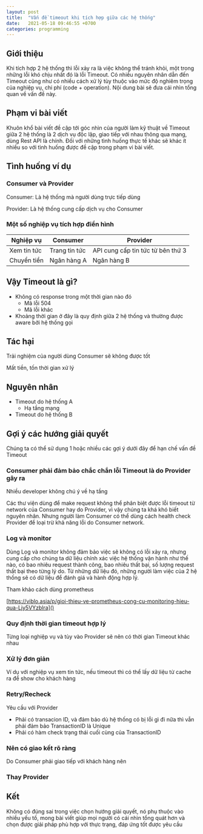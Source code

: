 ```yaml
---
layout: post
title:  "Vấn đề timeout khi tích hợp giữa các hệ thống"
date:   2021-05-18 09:46:55 +0700
categories: programming
---
```

## Giới thiệu

Khi tích hợp 2 hệ thống thì lỗi xảy ra là việc không thể tránh khỏi, một trong những lỗi khó chịu nhất đó là lỗi Timeout. Có nhiều nguyên nhân dẫn đến Timeout cũng như có nhiều cách xử lý tùy thuộc vào mức độ nghiêm trọng của nghiệp vụ, chi phí (code + operation). Nội dung bài sẽ đưa cái nhìn tổng quan về vấn đề này.

## Phạm vi bài viết

Khuôn khổ bài viết đề cập tới góc nhìn của người làm kỹ thuật về Timeout giữa 2 hệ thống là 2 dịch vụ độc lập, giao tiếp với nhau thông qua mạng, dùng Rest API là chính. Đối với những tình huống thực tế khác sẽ khác ít nhiều so với tình huống được đề cập trong phạm vi bài viết.

## Tình huống ví dụ

### Consumer và Provider

Consumer: Là hệ thống mà người dùng trực tiếp dùng

Provider: Là hệ thống cung cấp dịch vụ cho Consumer

### Một số nghiệp vụ tích hợp điển hình

| Nghiệp vụ   | Consumer | Provider                       |
| ------------- | ---------------- | -------------------------------------- |
| Xem tin tức  | Trang tin tức   | API cung cấp tin tức từ bên thứ 3 |
| Chuyển tiền | Ngân hàng A    | Ngân hàng B                          |

## Vậy Timeout là gì?

* Không có response trong một thời gian nào đó
  * Mã lỗi 504
  * Mã lỗi khác
* Khoảng thời gian ở đây là quy định giữa 2 hệ thống và thường được aware bởi hệ thống gọi

## Tác hại

Trải nghiệm của người dùng Consumer sẽ không được tốt

Mất tiền, tốn thời gian xử lý

## Nguyên nhân

* Timeout do hệ thống A
  * Hạ tầng mạng
* Timeout do hệ thống B

## Gợi ý các hướng giải quyết

Chúng ta có thể sử dụng 1 hoặc nhiều các gợi ý dưới đây để hạn chế vấn đề Timeout

### Consumer phải đảm bảo chắc chắn lỗi Timeout là do Provider gây ra

Nhiều developer không chú ý về hạ tầng

Các thư viện dùng để make request không thể phân biệt được lỗi timeout từ network của Consumer hay do Provider, vì vậy chúng ta khá khó biết nguyên nhân. Nhưng người làm Consumer có thể dùng cách health check Provider để loại trừ khả năng lỗi do Consumer network.

### Log và monitor

Dùng Log và monitor không đảm bảo việc sẽ không có lỗi xảy ra, nhưng cung cấp cho chúng ta dữ liệu chính xác việc hệ thống vận hành như thế nào, có bao nhiêu request thành công, bao nhiêu thất bại, số lượng request thất bại theo từng lý do. Từ những dữ liệu đó, những người làm việc của 2 hệ thống sẽ có dữ liệu để đánh giá và hành động hợp lý.

Tham khảo cách dùng prometheus

[https://viblo.asia/p/gioi-thieu-ve-prometheus-cong-cu-monitoring-hieu-qua-Ljy5VYzblra]()

### Quy định thời gian timeout hợp lý

Từng loại nghiệp vụ và tùy vào Provider sẽ nên có thời gian Timeout khác nhau

### Xử lý đơn giản

Ví dụ với nghiệp vụ xem tin tức, nếu timeout thì có thể lấy dữ liệu từ cache ra để show cho khách hàng

### Retry/Recheck

Yêu cầu với Provider

* Phải có transacion ID, và đảm bảo dù hệ thống có bị lỗi gì đi nữa thì vẫn phải đảm bảo TransactionID là Unique
* Phải có hàm check trạng thái cuối cùng của TransactionID

### Nên có giao kết rõ ràng

Do Consumer phải giao tiếp với khách hàng nên

### Thay Provider

## Kết

Không có đúng sai trong việc chọn hướng giải quyết, nó phụ thuộc vào nhiều yếu tố, mong bài viết giúp mọi người có cái nhìn tổng quát hơn và chọn được giải pháp phù hợp với thực trạng, đáp ứng tốt được yêu cầu
